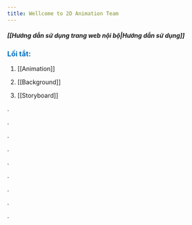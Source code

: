 ```yaml
---
title: Wellcome to 2D Animation Team
---
```

##### [[Hướng dẫn sử dụng trang web nội bộ|Hướng dẫn sử dụng]]


### <span style="font-weight:bold; color:rgb(0, 112, 192)">Lối tắt:</span>


1. [[Animation]]

2. [[Background]]

3. [[Storyboard]]


.

.

.

.

.

.

.

.

.